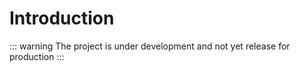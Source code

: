 # Introduction

::: warning
The project is under development and not yet release for production
:::
